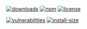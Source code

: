 [![downloads][downloads]][downloads-url]
[![npm][npm]][npm-url]
[![license][license]][license-url]

[![vulnerabilities][vulnerabilities]][vulnerabilities-url]
[![install-size][install-size]][install-size-url]

[downloads]: https://img.shields.io/npm/dt/shadow-root.svg
[downloads-url]: https://npmcharts.com/compare/shadow-root
[npm]: https://img.shields.io/npm/v/shadow-root
[npm-url]: https://www.npmjs.com/package/shadow-root
[license]: https://img.shields.io/npm/l/shadow-root
[license-url]: https://github.com/deleonio/javascript-utils/blob/main/LICENSE
[vulnerabilities]: https://img.shields.io/snyk/vulnerabilities/npm/shadow-root
[vulnerabilities-url]: https://snyk.io/test/npm/shadow-root
[install-size]: https://packagephobia.now.sh/badge?p=shadow-root
[install-size-url]: https://packagephobia.now.sh/result?p=shadow-root
